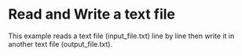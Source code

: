 # Read and Write a text file

This example reads a text file (input_file.txt) line by line then write it in another text file (output_file.txt).




